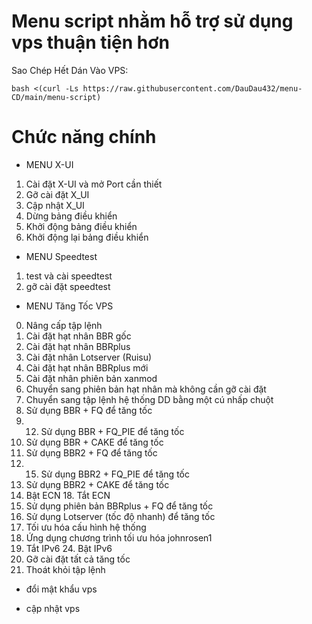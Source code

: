 # Menu script nhằm hỗ trợ sử dụng vps thuận tiện hơn
  Sao Chép Hết Dán Vào VPS:
```
bash <(curl -Ls https://raw.githubusercontent.com/DauDau432/menu-CD/main/menu-script)
```
# Chức năng chính
- MENU X-UI
1. Cài đặt X-UI và mở Port cần thiết 
2. Gỡ cài đặt X_UI 
3. Cập nhật X_UI 
4. Dừng bảng điều khiển 
5. Khởi động bảng điều khiển 
6. Khởi động lại bảng điều khiển 

- MENU Speedtest
1. test và cài speedtest
2. gỡ cài đặt speedtest

- MENU Tăng Tốc VPS
0. Nâng cấp tập lệnh
1. Cài đặt hạt nhân BBR gốc
2. Cài đặt hạt nhân BBRplus
3. Cài đặt nhân Lotserver (Ruisu)
5. Cài đặt hạt nhân BBRplus mới
6. Cài đặt nhân phiên bản xanmod
9. Chuyển sang phiên bản hạt nhân mà không cần gỡ cài đặt
10. Chuyển sang tập lệnh hệ thống DD bằng một cú nhấp chuột
11. Sử dụng BBR + FQ để tăng tốc 
12. 12. Sử dụng BBR + FQ_PIE để tăng tốc
13. Sử dụng BBR + CAKE để tăng tốc
14. Sử dụng BBR2 + FQ để tăng tốc 
15. 15. Sử dụng BBR2 + FQ_PIE để tăng tốc
16. Sử dụng BBR2 + CAKE để tăng tốc
17. Bật ECN 18. Tắt ECN
19. Sử dụng phiên bản BBRplus + FQ để tăng tốc
20. Sử dụng Lotserver (tốc độ nhanh) để tăng tốc
21. Tối ưu hóa cấu hình hệ thống 
22. Ứng dụng chương trình tối ưu hóa johnrosen1
23. Tắt IPv6 24. Bật IPv6
25. Gỡ cài đặt tất cả tăng tốc 
99. Thoát khỏi tập lệnh

- đổi mật khẩu vps

- cập nhật vps
